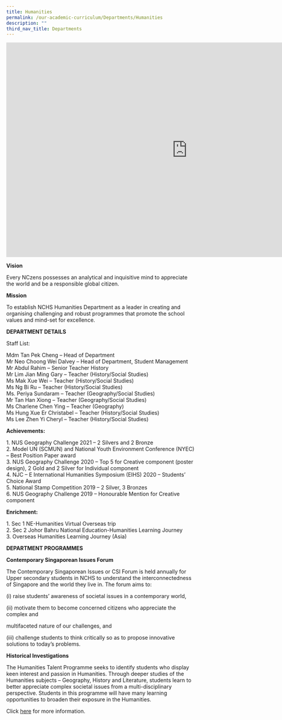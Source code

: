 ```yaml
---
title: Humanities
permalink: /our-academic-curriculum/Departments/Humanities
description: ""
third_nav_title: Departments
---
```

<iframe allowfullscreen="true" height="569" width="960" frameborder="0" src="https://docs.google.com/presentation/d/e/2PACX-1vRgmXWqZt57UOTajBByACQ56TIuivm_-CM4vYjuiLFy38a0q1UAEHXYD30cq0wg7LCngrccSOVPLBFb/embed?start=false&amp;loop=false&amp;delayms=3000"></iframe>

**Vision**

Every NCzens possesses an analytical and inquisitive mind to appreciate the world and be a responsible global citizen.

**Mission**

To establish NCHS Humanities Department as a leader in creating and organising challenging and robust programmes that promote the school values and mind-set for excellence.

**DEPARTMENT DETAILS**

Staff List:

Mdm Tan Pek Cheng – Head of Department
<br>Mr Neo Choong Wei Dalvey – Head of Department, Student Management
<br>Mr Abdul Rahim – Senior Teacher History
<br>Mr Lim Jian Ming Gary – Teacher (History/Social Studies)
<br>Ms Mak Xue Wei – Teacher (History/Social Studies)
<br>Ms Ng Bi Ru – Teacher (History/Social Studies)
<br>Ms. Periya Sundaram – Teacher (Geography/Social Studies)
<br>Mr Tan Han Xiong – Teacher (Geography/Social Studies)
<br>Ms Charlene Chen Ying – Teacher (Geography)
<br>Ms Hung Xue Er Christabel – Teacher (History/Social Studies)
<br>Ms Lee Zhen Yi Cheryl – Teacher (History/Social Studies)

**Achievements:**

1\. NUS Geography Challenge 2021 – 2 Silvers and 2 Bronze
<br>2\. Model UN (SCMUN) and National Youth Environment Conference (NYEC) – Best Position Paper award
<br>3\. NUS Geography Challenge 2020 – Top 5 for Creative component (poster design), 2 Gold and 2 Silver for Individual component
<br>4\. NJC – E International Humanities Symposium (EIHS) 2020 – Students’ Choice Award
<br>5\. National Stamp Competition 2019 – 2 Silver, 3 Bronzes
<br>6\. NUS Geography Challenge 2019 – Honourable Mention for Creative component

  

**Enrichment:**

1\. Sec 1 NE-Humanities Virtual Overseas trip
<br>2\. Sec 2 Johor Bahru National Education-Humanities Learning Journey
<br>3\. Overseas Humanities Learning Journey (Asia)

**DEPARTMENT PROGRAMMES**

**Contemporary Singaporean Issues Forum**

The Contemporary Singaporean Issues or CSI Forum is held annually for Upper secondary students in NCHS to understand the interconnectedness of Singapore and the world they live in. The forum aims to:

(i) raise students’ awareness of societal issues in a contemporary world,

(ii) motivate them to become concerned citizens who appreciate the complex and

multifaceted nature of our challenges, and

(iii) challenge students to think critically so as to propose innovative solutions to today’s problems.

**Historical Investigations**


The Humanities Talent Programme seeks to identify students who display keen interest and passion in Humanities. Through deeper studies of the Humanities subjects – Geography, History and Literature, students learn to better appreciate complex societal issues from a multi-disciplinary perspective. Students in this programme will have many learning opportunities to broaden their exposure in the Humanities.

  

Click&nbsp;[here](https://www.nanchiauhigh.moe.edu.sg/our-talent-development/department-based-talent-programmes/humanities-talent-programme)&nbsp;for more information.